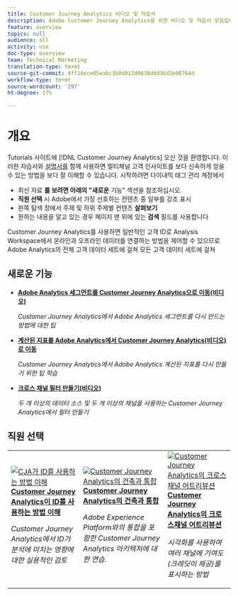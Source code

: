 ```yaml
---
title: Customer Journey Analytics 비디오 및 자습서
description: Adobe Customer Journey Analytics을 위한 비디오 및 자습서 모음입니다.
feature: overview
topics: null
audience: all
activity: use
doc-type: overview
team: Technical Marketing
translation-type: tm+mt
source-git-commit: 4ff16ece05eabc3b0d012d0638ddd36d3e08764d
workflow-type: tm+mt
source-wordcount: '297'
ht-degree: 17%

---
```



# 개요

Tutorials 사이트에 [!DNL Customer Journey Analytics] 오신 것을 환영합니다.  이러한 자습서와 [설명서를](https://docs.adobe.com/content/help/en/analytics-platform/using/cja-landing.html) 함께 사용하면 멀티채널 고객 인사이트를 보다 신속하게 얻을 수 있는 방법을 보다 잘 이해할 수 있습니다.  시작하려면 다이내믹 태그 관리 계정에서

* 최신 자료 **를 보려면 아래의 &quot;새로운** 기능&quot; 섹션을 참조하십시오.
* **직원 선택** 시 Adobe에서 가장 선호하는 컨텐츠 중 일부를 강조 표시
* 왼쪽 탐색 창에서 주제 및 하위 주제별 컨텐츠 **살펴보기**
* 원하는 내용을 알고 있는 경우 페이지 맨 위에 있는 **검색** 필드를 사용합니다

Customer Journey Analytics를 사용하면 일반적인 고객 ID로 Analysis Workspace에서 온라인과 오프라인 데이터를 연결하는 방법을 제어할 수 있으므로 Adobe Analytics의 전체 고객 데이터 세트에 걸쳐 모든 고객 데이터 세트에 걸쳐

## 새로운 기능

* **[Adobe Analytics 세그먼트를 Customer Journey Analytics으로 이동(비디오)](/help/moving-adobe-analytics-segments-to-customer-journey-analytics.md)**

   *Customer Journey Analytics에서 Adobe Analytics 세그먼트를 다시 만드는 방법에 대한 팁*

* **[계산된 지표를 Adobe Analytics에서 Customer Journey Analytics(비디오)로 이동](/help/moving-your-calculated-metrics-from-adobe-analytics-to-customer-journey-analytics.md)**

   *Customer Journey Analytics에서 Adobe Analytics 계산된 지표를 다시 만들기 위한 팁 학습*

* **[크로스 채널 필터 만들기(비디오)](/help/creating-cross-channel-filters-in-customer-journey-analytics.md)**

   *두 개 이상의 데이터 소스 및 두 개 이상의 채널을 사용하는 Customer Journey Analytics에서 필터 만들기*

## 직원 선택

<table>
<tr>
  <td>
    <a href="/help/understanding-how-customer-journey-analytics-uses-identity.md">
      <img alt="CJA가 ID를 사용하는 방법 이해" src="assets/30750.jpg" />
    </a>
    <div>
      <a href="/help/understanding-how-customer-journey-analytics-uses-identity.md">
    <strong>Customer Journey Analytics이 ID를 사용하는 방법 이해</strong>
    </a>
    </div>
    <p>
    <em>Customer Journey Analytics에서 ID가 분석에 미치는 영향에 대한 실용적인 검토</em>
    <p>
  </td>
   <td>
    <a href="/help/architecture-and-integrations-of-cja.md">
      <img alt="Customer Journey Analytics의 건축과 통합" src="assets/32483.jpg" />
    </a>
    <div>
      <a href="/help/architecture-and-integrations-of-cja.md">
    <strong>Customer Journey Analytics의 건축과 통합</strong>
    </a>
    </div>
    <p>
    <em>Adobe Experience Platform와의 통합을 포함한 Customer Journey Analytics 아키텍처에 대한 연습.</em>
    <p>
  </td>
  <td>
    <a href="/help/cross-channel-attribution-in-customer-journey-analytics.md">
      <img alt="Customer Journey Analytics의 크로스채널 어트리뷰션" src="assets/31772.jpg" />
    </a>
    <div>
      <a href="/help/cross-channel-attribution-in-customer-journey-analytics.md">
    <strong>Customer Journey Analytics의 크로스채널 어트리뷰션</strong>
    </a>
    </div>
    <p>
    <em>시각화를 사용하여 여러 채널에 기여도(크레딧이 제공)를 표시하는 방법</em>
    <p>
  </td>
</tr>
</table>
